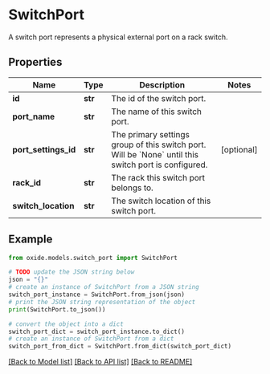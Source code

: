 # SwitchPort

A switch port represents a physical external port on a rack switch.

## Properties

Name | Type | Description | Notes
------------ | ------------- | ------------- | -------------
**id** | **str** | The id of the switch port. | 
**port_name** | **str** | The name of this switch port. | 
**port_settings_id** | **str** | The primary settings group of this switch port. Will be &#x60;None&#x60; until this switch port is configured. | [optional] 
**rack_id** | **str** | The rack this switch port belongs to. | 
**switch_location** | **str** | The switch location of this switch port. | 

## Example

```python
from oxide.models.switch_port import SwitchPort

# TODO update the JSON string below
json = "{}"
# create an instance of SwitchPort from a JSON string
switch_port_instance = SwitchPort.from_json(json)
# print the JSON string representation of the object
print(SwitchPort.to_json())

# convert the object into a dict
switch_port_dict = switch_port_instance.to_dict()
# create an instance of SwitchPort from a dict
switch_port_from_dict = SwitchPort.from_dict(switch_port_dict)
```
[[Back to Model list]](../README.md#documentation-for-models) [[Back to API list]](../README.md#documentation-for-api-endpoints) [[Back to README]](../README.md)


